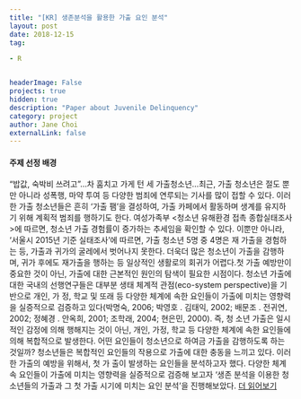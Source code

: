 ```yaml
---
title: "[KR] 생존분석을 활용한 가출 요인 분석"
layout: post
date: 2018-12-15 
tag: 

- R 


headerImage: False 
projects: true
hidden: true 
description: "Paper about Juvenile Delinquency" 
category: project
author: Jane Choi 
externalLink: false  
---
```


#### 주제 선정 배경 

“밥값, 숙박비 쓰려고”…차 훔치고 가게 턴 세 가출청소년…최근, 가출 청소년은 절도 뿐만 아니라 성폭행, 마약
투여 등 다양한 범죄에 연루되는 기사를 많이 접할 수 있다. 이러한 가출 청소년들은 흔히 ‘가출 팸’을 결성하여,
가출 카페에서 활동하며 생계를 유지하기 위해 계획적 범죄를 행하기도 한다. 여성가족부 <청소년 유해환경
접촉 종합실태조사>에 따르면, 청소년 가출 경험률이 증가하는 추세임을 확인할 수 있다. 이뿐만 아니라, ‘서울시
2015년 기준 실태조사’에 따르면, 가출 청소년 5명 중 4명은 재 가출을 경험하는 등, 가출과 귀가의 굴레에서
벗어나지 못한다. 더욱더 많은 청소년이 가출을 감행하며, 귀가 후에도 재가출을 행하는 등 일상적인 생활로의
회귀가 어렵다.첫 가출 예방만이 중요한 것이 아닌, 가출에 대한 근본적인 원인의 탐색이 필요한 시점이다.
청소년 가출에 대한 국내의 선행연구들은 대부분 생태 체계적 관점(eco-system perspective)을 기반으로 개인, 가
정, 학교 및 또래 등 다양한 체계에 속한 요인들이 가출에 미치는 영향력을 실증적으로 검증하고 있다(박명숙,
2006; 박영호 ․ 김태익, 2002; 배문조 ․ 전귀연, 2002; 정혜경 ․ 안옥희, 2001; 조학래, 2004; 현은민, 2000). 즉, 청
소년 가출은 일시적인 감정에 의해 행해지는 것이 아닌, 개인, 가정, 학교 등 다양한 체계에 속한 요인들에 의해
복합적으로 발생한다. 어떤 요인들이 청소년으로 하여금 가출을 감행하도록 하는 것일까?
청소년들은 복합적인 요인들의 작용으로 가출에 대한 충동을 느끼고 있다. 이러한 가출의 예방을 위해서, 첫 가
출이 발생하는 요인들을 분석하고자 했다. 다양한 체계 속 요인들이 가출에 미치는 영향력을 실증적으로 검증해
보고자 ‘생존 분석을 이용한 청소년들의 가출과 그 첫 가출 시기에 미치는 요인 분석’을 진행해보았다. 
[더 읽어보기](https://github.com/jaeyoung-jane-choi/papers/blob/main/%EC%83%9D%EC%A1%B4%EB%B6%84%EC%84%9D.pdf)

